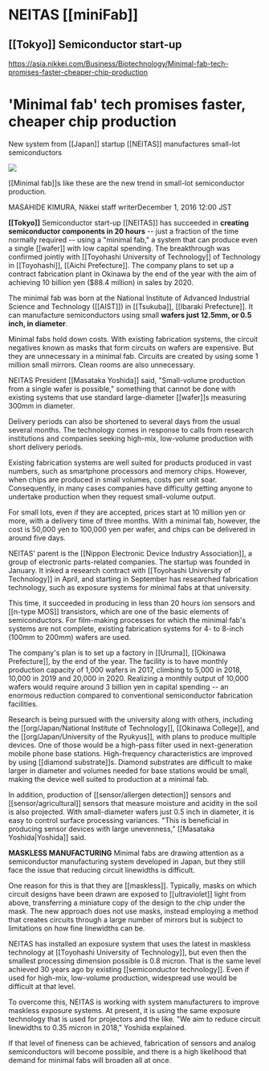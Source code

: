 # NEITAS [[miniFab]]
## [[Tokyo]] Semiconductor start-up

https://asia.nikkei.com/Business/Biotechnology/Minimal-fab-tech-promises-faster-cheaper-chip-production

# 'Minimal fab' tech promises faster, cheaper chip production

New system from [[Japan]] startup [[NEITAS]] manufactures small-lot semiconductors

![](neitas.png)

[[Minimal fab]]s like these are the new trend in small-lot semiconductor production.

MASAHIDE KIMURA, Nikkei staff writerDecember 1, 2016 12:00 JST

**[[Tokyo]]** Semiconductor start-up [[NEITAS]] has succeeded in **creating semiconductor components in 20 hours** -- just a fraction of the time normally required -- using a "minimal fab," a system that can produce even a single [[wafer]] with low capital spending. The breakthrough was confirmed jointly with [[Toyohashi University of Technology]] of Technology in [[Toyohashi]], [[Aichi Prefecture]]. The company plans to set up a contract fabrication plant in Okinawa by the end of the year with the aim of achieving 10 billion yen ($88.4 million) in sales by 2020.

The minimal fab was born at the National Institute of Advanced Industrial Science and Technology ([[AIST]]) in [[Tsukuba]], [[Ibaraki Prefecture]]. It can manufacture semiconductors using small **wafers just 12.5mm, or 0.5 inch, in diameter**.

Minimal fabs hold down costs. With existing fabrication systems, the circuit negatives known as masks that form circuits on wafers are expensive. But they are unnecessary in a minimal fab. Circuits are created by using some 1 million small mirrors. Clean rooms are also unnecessary.

NEITAS President [[Masataka Yoshida]] said, "Small-volume production from a single wafer is possible," something that cannot be done with existing systems that use standard large-diameter [[wafer]]s measuring 300mm in diameter.

Delivery periods can also be shortened to several days from the usual several months. The technology comes in response to calls from research institutions and companies seeking high-mix, low-volume production with short delivery periods.

Existing fabrication systems are well suited for products produced in vast numbers, such as smartphone processors and memory chips. However, when chips are produced in small volumes, costs per unit soar. Consequently, in many cases companies have difficulty getting anyone to undertake production when they request small-volume output.

For small lots, even if they are accepted, prices start at 10 million yen or more, with a delivery time of three months. With a minimal fab, however, the cost is 50,000 yen to 100,000 yen per wafer, and chips can be delivered in around five days.

NEITAS' parent is the [[Nippon Electronic Device Industry Association]], a group of electronic parts-related companies. The startup was founded in January. It inked a research contract with [[Toyohashi University of Technology]] in April, and starting in September has researched fabrication technology, such as exposure systems for minimal fabs at that university.

This time, it succeeded in producing in less than 20 hours ion sensors and [[n-type MOS]] transistors, which are one of the basic elements of semiconductors. For film-making processes for which the minimal fab's systems are not complete, existing fabrication systems for 4- to 8-inch (100mm to 200mm) wafers are used.

The company's plan is to set up a factory in [[Uruma]], [[Okinawa Prefecture]], by the end of the year. The facility is to have monthly production capacity of 1,000 wafers in 2017, climbing to 5,000 in 2018, 10,000 in 2019 and 20,000 in 2020. Realizing a monthly output of 10,000 wafers would require around 3 billion yen in capital spending -- an enormous reduction compared to conventional semiconductor fabrication facilities.

Research is being pursued with the university along with others, including the [[org/Japan/National Institute of Technology]], [[Okinawa College]], and the [[org/Japan/University of the Ryukyus]], with plans to produce multiple devices. One of those would be a high-pass filter used in next-generation mobile phone base stations. High-frequency characteristics are improved by using [[diamond substrate]]s. Diamond substrates are difficult to make larger in diameter and volumes needed for base stations would be small, making the device well suited to production at a minimal fab.

In addition, production of [[sensor/allergen detection]] sensors and [[sensor/agricultural]] sensors that measure moisture and acidity in the soil is also projected. With small-diameter wafers just 0.5 inch in diameter, it is easy to control surface processing variances. "This is beneficial in producing sensor devices with large unevenness," [[Masataka Yoshida|Yoshida]] said.

**MASKLESS MANUFACTURING** Minimal fabs are drawing attention as a semiconductor manufacturing system developed in Japan, but they still face the issue that reducing circuit linewidths is difficult.

One reason for this is that they are [[maskless]]. Typically, masks on which circuit designs have been drawn are exposed to [[ultraviolet]] light from above, transferring a miniature copy of the design to the chip under the mask. The new approach does not use masks, instead employing a method that creates circuits through a large number of mirrors but is subject to limitations on how fine linewidths can be.

NEITAS has installed an exposure system that uses the latest in maskless technology at [[Toyohashi University of Technology]], but even then the smallest processing dimension possible is 0.8 micron. That is the same level achieved 30 years ago by existing [[semiconductor technology]]. Even if used for high-mix, low-volume production, widespread use would be difficult at that level.

To overcome this, NEITAS is working with system manufacturers to improve maskless exposure systems. At present, it is using the same exposure technology that is used for projectors and the like. "We aim to reduce circuit linewidths to 0.35 micron in 2018," Yoshida explained.

If that level of fineness can be achieved, fabrication of sensors and analog semiconductors will become possible, and there is a high likelihood that demand for minimal fabs will broaden all at once.

